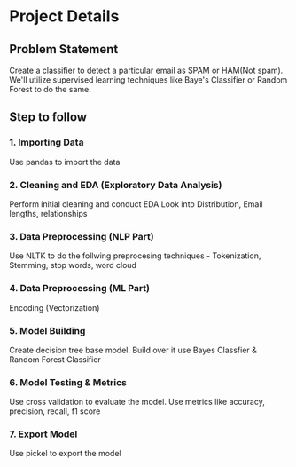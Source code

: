 # Project Details

## Problem Statement
Create a classifier to detect a particular email as SPAM or HAM(Not spam). We'll utilize supervised learning techniques like Baye's Classifier or Random Forest to do the same.

## Step to follow

### 1. Importing Data 
Use pandas to import the data

### 2. Cleaning and EDA (Exploratory Data Analysis)
Perform initial cleaning and conduct EDA
Look into Distribution, Email lengths, relationships

### 3. Data Preprocessing (NLP Part)
Use NLTK to do the follwing preprocesing techniques - Tokenization, Stemming, stop words, word cloud

### 4. Data Preprocessing (ML Part)
Encoding (Vectorization)

### 5. Model Building
Create decision tree base model. Build over it use Bayes Classfier & Random Forest Classifier

### 6. Model Testing & Metrics
Use cross validation to evaluate the model. Use metrics like accuracy, precision, recall, f1 score

### 7. Export Model
Use pickel to export the model
